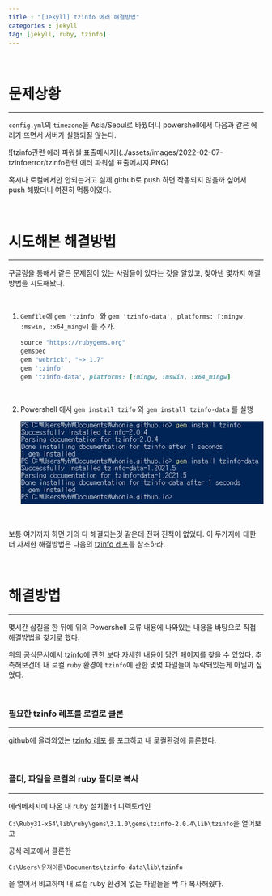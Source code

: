 ```yaml
---
title : "[Jekyll] tzinfo 에러 해결방법"
categories : jekyll
tag: [jekyll, ruby, tzinfo] 
---
```


​	

# 문제상황

---

```config.yml```의 ```timezone```을 Asia/Seoul로 바꿨더니 powershell에서 다음과 같은 에러가 뜨면서 서버가 실행되질 않는다.

![tzinfo관련 에러 파워셀 표출메시지](../assets/images/2022-02-07-tzinfoerror/tzinfo관련 에러 파워셀 표출메시지.PNG)

혹시나 로컬에서만 안되는거고 실제 github로 push 하면 작동되지 않을까 싶어서 push 해봤더니 여전히 먹통이였다. 

 



​	

# 시도해본 해결방법

---

구글링을 통해서 같은 문제점이 있는 사람들이 있다는 것을 알았고, 찾아낸 몇까지 해결방법을 시도해봤다.

​	

1. ```Gemfile```에 ```gem 'tzinfo'``` 와  ```gem 'tzinfo-data', platforms: [:mingw, :mswin, :x64_mingw]``` 를 추가.

   ```ruby
   source "https://rubygems.org"
   gemspec
   gem "webrick", "~> 1.7"
   gem 'tzinfo'
   gem 'tzinfo-data', platforms: [:mingw, :mswin, :x64_mingw]
   ```

   ​	

2. Powershell 에서 ```gem install tzifo``` 와 ```gem install tzinfo-data``` 를 실행

   ![캡처](../assets/images/2022-02-08-tzinfoerror/캡처.PNG)

​	

보통 여기까지 하면 거의 다 해결되는것 같은데 전혀 진척이 없었다. 이 두가지에 대한 더 자세한 해결방법은 다음의 [tzinfo 레포](https://github.com/tzinfo/tzinfo/wiki/Resolving-TZInfo::DataSourceNotFound-Errors)를 참조하라.



​	

# 해결방법

---

몇시간 삽질을 한 뒤에 위의 Powershell 오류 내용에 나와있는 내용을 바탕으로 직접 해결방법을 찾기로 했다. 

위의 공식문서에서  tzinfo에 관한 보다 자세한 내용이 담긴 [페이지](https://rubydoc.info/gems/tzinfo/TZInfo/DataSource.set)를 찾을 수 있었다. 추측해보건데 내 로컬 ```ruby``` 환경에 ```tzinfo```에 관한 몇몇 파일들이 누락돼있는게 아닐까 싶었다.



​	

### 필요한 tzinfo 레포를 로컬로 클론

---

github에 올라와있는 [tzinfo 레포](https://github.com/tzinfo/tzinfo ) 를 포크하고 내 로컬환경에 클론했다.

​	

### 폴더, 파일을 로컬의 ruby 폴더로 복사

---

에러메세지에 나온 내 ruby 설치폴더 디렉토리인

```C:\Ruby31-x64\lib\ruby\gems\3.1.0\gems\tzinfo-2.0.4\lib\tzinfo```을 열어보고

공식 레포에서 클론한

```C:\Users\유저이름\Documents\tzinfo-data\lib\tzinfo```

을 열어서 비교하며 내 로컬 ruby 환경에 없는 파일들을 싹 다 복사해줬다.

